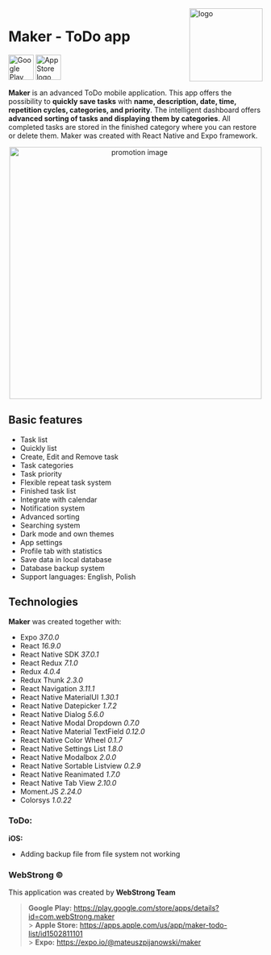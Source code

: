 <img align="right" width="145px" src="https://webstrong.pl/assets/Maker/app_images/logo.png" alt="logo">

# Maker - ToDo app

<a href="https://play.google.com/store/apps/details?id=com.webStrong.maker" target="_blank"><img src="https://webstrong.pl/assets/templates/google_play_en.png" alt="Google Play logo" height="50"/></a>
<a href="https://apps.apple.com/us/app/maker-todo-list/id1502811101" target="_blank"><img src="https://webstrong.pl/assets/templates/apple_store_en.png" alt="App Store logo" height="50"/></a>

**Maker** is an advanced ToDo mobile application. This app offers the possibility to **quickly save tasks** with **name, description, date, time, repetition cycles, categories, and priority**. The intelligent dashboard offers **advanced sorting of tasks and displaying them by categories**. All completed tasks are stored in the finished category where you can restore or delete them. Maker was created with React Native and Expo framework.

<p align="center"><img src="https://webstrong.pl/assets/Maker/promo_images/maker_promo.png" width="500px"  alt="promotion image"/></p>

## Basic features

- Task list
- Quickly list
- Create, Edit and Remove task
- Task categories
- Task priority
- Flexible repeat task system
- Finished task list
- Integrate with calendar
- Notification system
- Advanced sorting
- Searching system
- Dark mode and own themes
- App settings
- Profile tab with statistics
- Save data in local database
- Database backup system
- Support languages: English, Polish

## Technologies

**Maker** was created together with:

- Expo <i>37.0.0</i>
- React <i>16.9.0</i>
- React Native SDK <i>37.0.1</i>
- React Redux <i>7.1.0</i>
- Redux <i>4.0.4</i>
- Redux Thunk <i>2.3.0</i>
- React Navigation <i>3.11.1</i>
- React Native MaterialUI <i>1.30.1</i>
- React Native Datepicker <i>1.7.2</i>
- React Native Dialog <i>5.6.0</i>
- React Native Modal Dropdown <i>0.7.0</i>
- React Native Material TextField <i>0.12.0</i>
- React Native Color Wheel <i>0.1.7</i>
- React Native Settings List <i>1.8.0</i>
- React Native Modalbox <i>2.0.0</i>
- React Native Sortable Listview <i>0.2.9</i>
- React Native Reanimated <i>1.7.0</i>
- React Native Tab View <i>2.10.0</i>
- Moment.JS <i>2.24.0</i>
- Colorsys <i>1.0.22</i>

### ToDo:

**iOS:**

- Adding backup file from file system not working

### WebStrong &copy;

This application was created by **WebStrong Team** <br />

> **Google Play:** https://play.google.com/store/apps/details?id=com.webStrong.maker <br /> > **Apple Store:** https://apps.apple.com/us/app/maker-todo-list/id1502811101 <br /> > **Expo:** https://expo.io/@mateuszpijanowski/maker
